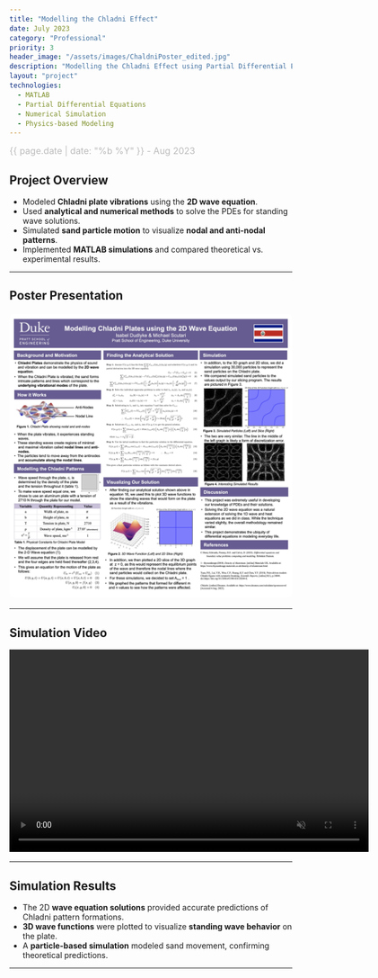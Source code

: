 ```yaml
---
title: "Modelling the Chladni Effect"
date: July 2023
category: "Professional"  
priority: 3
header_image: "/assets/images/ChaldniPoster_edited.jpg" 
description: "Modelling the Chladni Effect using Partial Differential Equations"
layout: "project"  
technologies:
  - MATLAB
  - Partial Differential Equations
  - Numerical Simulation
  - Physics-based Modeling
---
```


<div class="project-meta">
    <span class="project-date">{{ page.date | date: "%b %Y" }} - Aug 2023</span>
</div>

## **Project Overview**
- Modeled **Chladni plate vibrations** using the **2D wave equation**.
- Used **analytical and numerical methods** to solve the PDEs for standing wave solutions.
- Simulated **sand particle motion** to visualize **nodal and anti-nodal patterns**.
- Implemented **MATLAB simulations** and compared theoretical vs. experimental results.

---

## **Poster Presentation**
<img src="/assets/images/ChaldniPoster.jpg" alt="Chladni Effect Poster" class="project-image" />

---

## **Simulation Video**
<div class="video-container">
    <video width="640" height="360" autoplay loop muted playsinline>
        <source src="https://raw.githubusercontent.com/isabeldudlyke/isabeldudlyke.github.io/main/assets/videos/Simulation.mp4" type="video/mp4">
        Your browser does not support the video tag.
    </video>
</div>

---

## **Simulation Results**
- The 2D **wave equation solutions** provided accurate predictions of Chladni pattern formations.
- **3D wave functions** were plotted to visualize **standing wave behavior** on the plate.
- A **particle-based simulation** modeled sand movement, confirming theoretical predictions.

---

<style>
.project-content h1 {
    color: #f0f0f0;  /* Light gray */
    font-size: 2.5rem;
    margin-bottom: 10px;
}
  
.project-meta {
    font-size: 1rem;
    color: #888;
    font-weight: 400;
    margin-bottom: 1rem;
    text-align: left;
}

.project-date {
    display: block;
    font-size: 1rem;
    color: #bbb;
}

.project-image {
    display: block;
    max-width: 100%;
    height: auto;
    margin: 20px auto;
    border-radius: 8px;
}

embed {
    display: block;
    margin: 20px auto;
    border: 1px solid #ccc;
    border-radius: 8px;
}
</style>
